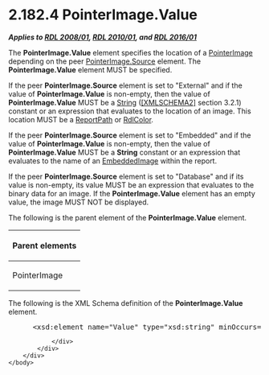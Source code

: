<html dir="LTR" xmlns:mshelp="http://msdn.microsoft.com/mshelp" xmlns:ddue="http://ddue.schemas.microsoft.com/authoring/2003/5" xmlns:xlink="http://www.w3.org/1999/xlink" xmlns:tool="http://www.microsoft.com/tooltip">
    <head>
        <meta http-equiv="Content-Type" content="text/html; CHARSET=utf-8"></meta>
        <meta name="save" content="history"></meta>
        <title>2.182.4 PointerImage.Value</title>
        <xml>
            <mshelp:toctitle title="2.182.4 PointerImage.Value"></mshelp:toctitle>
            <mshelp:rltitle title="[MS-RDL]: PointerImage.Value"></mshelp:rltitle>
            <mshelp:keyword index="A" term="8c17c3e6-db6f-4ee1-bf8d-ac00cd7185db"></mshelp:keyword>
            <mshelp:attr name="DCSext.ContentType" value="open specification"></mshelp:attr>
            <mshelp:attr name="AssetID" value="8c17c3e6-db6f-4ee1-bf8d-ac00cd7185db"></mshelp:attr>
            <mshelp:attr name="TopicType" value="kbRef"></mshelp:attr>
            <mshelp:attr name="DCSext.Title" value="[MS-RDL]: PointerImage.Value" />
        </xml>
    </head>
    <body>
        <div id="header">
            <h1 class="heading">2.182.4 PointerImage.Value</h1>
        </div>
        <div id="mainSection">
            <div id="mainBody">
                <div id="allHistory" class="saveHistory"></div>
                <div id="sectionSection0" class="section" name="collapseableSection">
                    

<p><b><i>Applies to </i></b><a href="1e855f94-4617-47e4-b89e-0856c6cb420f.htm"><b><i>RDL 2008/01</i></b></a><b><i>,
</i></b><a href="3428e690-a348-4ec7-8a6a-8efb42d2cdee.htm"><b><i>RDL 2010/01</i></b></a><b><i>,
and </i></b><a href="52ce3983-2bfc-4e72-9359-42aaf5fe4509.htm"><b><i>RDL 2016/01</i></b></a></p>

<p>The <b>PointerImage.Value</b> element specifies the location
of a <a href="ecf5073e-d4ae-4742-a92f-6790140b0fe6.htm">PointerImage</a>
depending on the peer <a href="d95875ab-d00a-416b-ac72-c9fc81741720.htm">PointerImage.Source</a>
element. The <b>PointerImage.Value</b> element MUST be specified.</p>

<p>If the peer <b>PointerImage.Source</b> element is set to
&quot;External&quot; and if the value of <b>PointerImage.Value</b> is
non-empty, then the value of <b>PointerImage.Value</b> MUST be a <a href="1ed81ef3-a683-45e3-aaad-bd2bbe71bc3d.htm">String</a> (<a href="https://go.microsoft.com/fwlink/?LinkId=90610">[XMLSCHEMA2]</a> section
3.2.1) constant or an expression that evaluates to the location of an image.
This location MUST be a <a href="0e8ab873-6565-45f0-a61f-2d7da8e1ff74.htm">ReportPath</a>
or <a href="b302c6a5-6023-42b1-95ed-bafcdc4b5714.htm">RdlColor</a>.</p>

<p>If the peer <b>PointerImage.Source</b> element is set to
&quot;Embedded&quot; and if the value of <b>PointerImage.Value</b> is
non-empty, then the value of <b>PointerImage.Value</b> MUST be a <b>String</b>
constant or an expression that evaluates to the name of an <a href="6cdb345a-b502-4eee-84fd-de5ccf2a40e7.htm">EmbeddedImage</a> within the
report.</p>

<p>If the peer <b>PointerImage.Source</b> element is set to
&quot;Database&quot; and if its value is non-empty, its value MUST be an
expression that evaluates to the binary data for an image. If the <b>PointerImage.Value</b>
element has an empty value, the image MUST NOT be displayed.</p>

<p>The following is the parent element of the <b>PointerImage.Value</b>
element.</p>

<table>
 <thead>
  <tr>
   <th>
   <p>Parent elements</p>
   </th>
  </tr>
 </thead>
 <tr>
  <td>
  <p>PointerImage</p>
  </td>
 </tr>
</table>

<p>The following is the XML Schema definition of the <b>PointerImage.Value</b>
element.</p>

<dl>
<dd>
<div><pre> &lt;xsd:element name=&quot;Value&quot; type=&quot;xsd:string&quot; minOccurs=&quot;1&quot;&gt;
</pre></div>
</dd></dl>


                </div>
            </div>
        </div>
    </body>
</html>